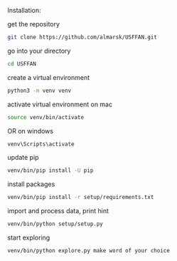 Installation:

get the repository
```sh
git clone https://github.com/almarsk/USFFAN.git
```
go into your directory
```sh
cd USFFAN
```
create a virtual environment
```sh
python3 -m venv venv
```
activate virtual environment on mac
```sh
source venv/bin/activate
```
OR on windows
```sh
venv\Scripts\activate
```
update pip
```sh
venv/bin/pip install -U pip
```
install packages
```sh
venv/bin/pip install -r setup/requirements.txt
```
import and process data, print hint
```sh
venv/bin/python setup/setup.py
```
start exploring
```sh
venv/bin/python explore.py make word of your choice
```
